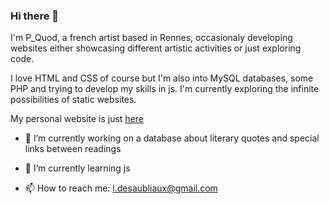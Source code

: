 ### Hi there 👋
I'm P_Quod, a french artist based in Rennes, occasionaly developing websites either showcasing different artistic activities or just exploring code.

I love HTML and CSS of course but I'm also into MySQL databases, some PHP and trying to develop my skills in js. I'm currently exploring the infinite possibilities of static websites.

My personal website is just [here](http://luciedesaubliaux.fr)

- 🔭 I’m currently working on a database about literary quotes and special links between readings
- 🌱 I’m currently learning js

- 📫 How to reach me: l.desaubliaux@gmail.com


